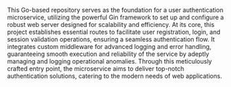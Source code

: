 This Go-based repository serves as the foundation for a user authentication microservice, utilizing the powerful Gin framework to set up and configure a robust web server designed for scalability and efficiency. At its core, this project establishes essential routes to facilitate user registration, login, and session validation operations, ensuring a seamless authentication flow. It integrates custom middleware for advanced logging and error handling, guaranteeing smooth execution and reliability of the service by adeptly managing and logging operational anomalies. Through this meticulously crafted entry point, the microservice aims to deliver top-notch authentication solutions, catering to the modern needs of web applications.